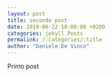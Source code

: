 ```yaml
---
layout: post
title: secondo post
date: 2019-06-22 18:00:00 +0200
categories: jekyll Posts
permalink: /:categories/:title
author: "Daniele De Vinco"
---
```


Primo post
